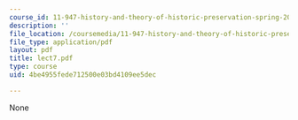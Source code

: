 ```yaml
---
course_id: 11-947-history-and-theory-of-historic-preservation-spring-2007
description: ''
file_location: /coursemedia/11-947-history-and-theory-of-historic-preservation-spring-2007/4be4955fede712500e03bd4109ee5dec_lect7.pdf
file_type: application/pdf
layout: pdf
title: lect7.pdf
type: course
uid: 4be4955fede712500e03bd4109ee5dec

---
```

None